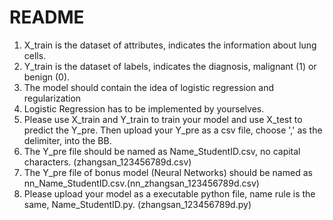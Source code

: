 # README

1. X_train is the dataset of attributes, indicates the information about lung cells.
2. Y_train is the dataset of labels, indicates the diagnosis, malignant (1) or benign (0).  
3. The model should contain the idea of logistic regression and regularization
4. Logistic Regression has to be implemented by yourselves.
5. Please use X_train and Y_train to train your model and  use X_test to predict the Y_pre. Then upload your Y_pre as a csv file, choose ',' as the delimiter,  into the BB. 
6. The Y_pre file should be named as Name_StudentID.csv, no capital characters. (zhangsan_123456789d.csv)
7. The Y_pre file of bonus model (Neural Networks) should be named as nn_Name_StudentID.csv.(nn_zhangsan_123456789d.csv)
8. Please upload your model as a executable python file, name rule is the same, Name_StudentID.py. (zhangsan_123456789d.py)


